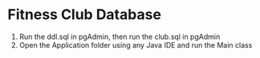 # Fitness Club Database
1. Run the ddl.sql in pgAdmin, then run the club.sql in pgAdmin
2. Open the Application folder using any Java IDE and run the Main class

